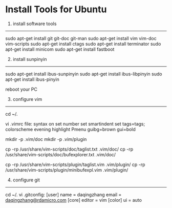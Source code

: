 Install Tools for Ubuntu
==================================================

1. install software tools
--------------------------------------------------
sudo apt-get install git git-doc git-man
sudo apt-get install vim vim-doc vim-scripts
sudo apt-get install ctags
sudo apt-get install terminator
sudo apt-get install minicom
sudo apt-get install fastboot

2. install sunpinyin
--------------------------------------------------

sudo apt-get install ibus-sunpinyin
sudo apt-get install ibus-libpinyin
sudo apt-get install ibus-pinyin

reboot your PC


3. configure vim
--------------------------------------------------
cd ~/.

vi .vimrc file:
	syntax on
	set number
	set smartindent
	set tags=tags;
	colorscheme evening
	highlight Pmenu guibg=brown gui=bold


mkdir -p .vim/doc
mkdir -p .vim/plugin

cp -rp /usr/share/vim-scripts/doc/taglist.txt .vim/doc/
cp -rp /usr/share/vim-scripts/doc/bufexplorer.txt .vim/doc/

cp -rp /usr/share/vim-scripts/plugin/taglist.vim .vim/plugin/
cp -rp /usr/share/vim-scripts/plugin/minibufexpl.vim .vim/plugin/


4. configure git
--------------------------------------------------
cd ~/.
vi .gitconfig:
	[user]
		name = daqingzhang
		email = daqingzhang@rdamicro.com
	[core]
		editor = vim
	[color]
		ui = auto
